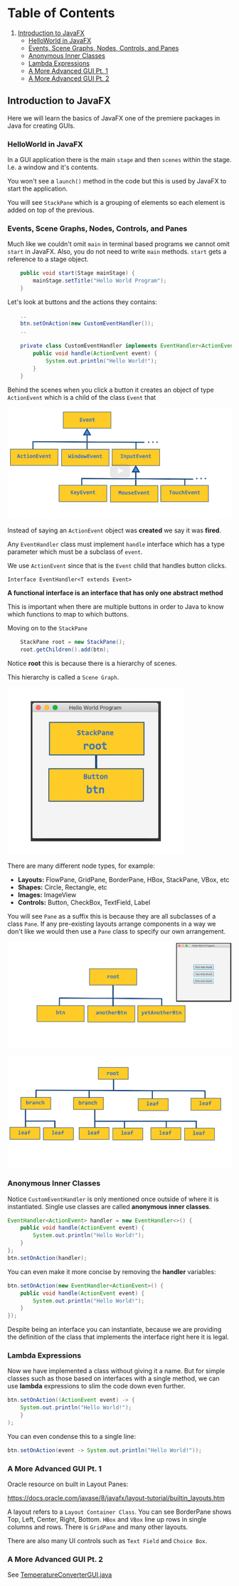 # Table of Contents
1. [Introduction to JavaFX](#introduction-to-javafx)
    - [HelloWorld in JavaFX](#helloworld-in-javafx)
    - [Events, Scene Graphs, Nodes, Controls, and Panes](#events-scene-graphs-nodes-controls-and-panes)
    - [Anonymous Inner Classes](#anonymous-inner-classes)
    - [Lambda Expressions](#lambda-expressions)
    - [A More Advanced GUI Pt. 1](#a-more-advanced-gui-pt-1)
    - [A More Advanced GUI Pt. 2](#a-more-advanced-gui-pt-2)

## Introduction to JavaFX

Here we will learn the basics of JavaFX one of the premiere packages in Java for creating GUIs.

### HelloWorld in JavaFX

In a GUI application there is the main `stage` and then `scenes` within the stage. I.e. a window and it's contents.

You won't see a `launch()` method in the code but this is used by JavaFX to start the application.

You will see `StackPane` which is a grouping of elements so each element is added on top of the previous.


### Events, Scene Graphs, Nodes, Controls, and Panes

Much like we couldn't omit `main` in terminal based programs we cannot omit `start` in JavaFX. Also, you do not need to write `main` methods. `start` gets a reference to a stage object.

```java
    public void start(Stage mainStage) {
        mainStage.setTitle("Hello World Program");
    }
```

Let's look at buttons and the actions they contains:

```java
    ..
    btn.setOnAction(new CustomEventHandler());
    ..

    private class CustomEventHandler implements EventHandler<ActionEvent> {
        public void handle(ActionEvent event) {
            System.out.println("Hello World!");
        }
    }

```

Behind the scenes when you click a button it creates an object of type `ActionEvent` which is a child of the class `Event` that

![](/images/m10_gui_event_handling.png)

Instead of saying an `ActionEvent` object was **created** we say it was **fired**.

Any `EventHandler` class must implement `handle` interface which has a type parameter which must be a subclass of `event`.

We use `ActionEvent` since that is the `Event` child that handles button clicks.

```
Interface EventHandler<T extends Event>
```

**A functional interface is an interface that has only one abstract method**

This is important when there are multiple buttons in order to Java to know which functions to map to which buttons.

Moving on to the `StackPane` 

```java
    StackPane root = new StackPane();
    root.getChildren().add(btn); 
```

Notice **root** this is because there is a hierarchy of scenes.

This hierarchy is called a `Scene Graph`.

![](/images/m10_gui_scene_graphs.png)

There are many different node types, for example:

* **Layouts:** FlowPane, GridPane, BorderPane, HBox, StackPane, VBox, etc
* **Shapes:** Circle, Rectangle, etc
* **Images:** ImageView
* **Controls:** Button, CheckBox, TextField, Label

You will see `Pane` as a suffix this is because they are all subclasses of a class `Pane`. If any pre-existing layouts arrange components in a way we don't like we would then use a `Pane` class to specify our own arrangement.

![](/images/m10_gui_scene_graphs_extended.png)

![](/images/m10_gui_scene_graphs_extended_further.png)

### Anonymous Inner Classes

Notice `CustomEventHandler` is only mentioned once outside of where it is instantiated. 
Single use classes are called **anonymous inner classes**.

```java
EventHandler<ActionEvent> handler = new EventHandler<>() {
    public void handle(ActionEvent event) {
        System.out.println("Hello World!");
    }
};
btn.setOnAction(handler);
```

You can even make it more concise by removing the **handler** variables:

```java
btn.setOnAction(new EventHandler<ActionEvent>() {
    public void handle(ActionEvent event) {
        System.out.println("Hello World!");
    }
});
```

Despite being an interface you can instantiate, because we are providing the definition of the class that implements the interface right here it is legal.

### Lambda Expressions

Now we have implemented a class without giving it a name. But for simple classes such as those based on interfaces with a single method, we can use **lambda** expressions to slim the code down even further.

```java
btn.setOnAction((ActionEvent event) -> {
    System.out.println("Hello World!");
    }
);
```

You can even condense this to a single line:
```java
btn.setOnAction(event -> System.out.println("Hello World!"));
```

### A More Advanced GUI Pt. 1

Oracle resource on built in Layout Panes:

https://docs.oracle.com/javase/8/javafx/layout-tutorial/builtin_layouts.htm

A layout refers to a `Layout Container Class`. You can see BorderPane shows Top, Left, Center, Right, Bottom. `HBox` and `VBox` line up rows in single columns and rows. There is `GridPane` and many other layouts.

There are also many UI controls such as `Text Field` and `Choice Box`.

### A More Advanced GUI Pt. 2

See [TemperatureConverterGUI.java](/3_exceptions_data_structures_recursion_guis//module_10/programs/TemperatureConverterGUI.java)
